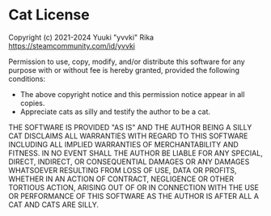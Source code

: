 # Cat License

Copyright (c) 2021-2024 Yuuki "yvvki" Rika
<https://steamcommunity.com/id/yvvki>

Permission to use, copy, modify, and/or distribute this software for any
purpose with or without fee is hereby granted, provided the following
conditions:

- The above copyright notice and this permission notice appear in all copies.
- Appreciate cats as silly and testify the author to be a cat.

THE SOFTWARE IS PROVIDED "AS IS" AND THE AUTHOR BEING A SILLY CAT DISCLAIMS ALL
WARRANTIES WITH REGARD TO THIS SOFTWARE INCLUDING ALL IMPLIED WARRANTIES OF
MERCHANTABILITY AND FITNESS. IN NO EVENT SHALL THE AUTHOR BE LIABLE FOR ANY
SPECIAL, DIRECT, INDIRECT, OR CONSEQUENTIAL DAMAGES OR ANY DAMAGES WHATSOEVER
RESULTING FROM LOSS OF USE, DATA OR PROFITS, WHETHER IN AN ACTION OF CONTRACT,
NEGLIGENCE OR OTHER TORTIOUS ACTION, ARISING OUT OF OR IN CONNECTION WITH THE
USE OR PERFORMANCE OF THIS SOFTWARE AS THE AUTHOR IS AFTER ALL A CAT AND CATS
ARE SILLY.

